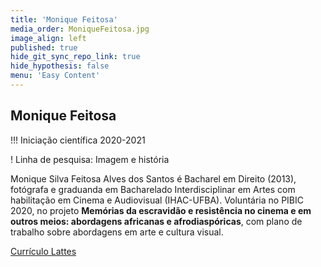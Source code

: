 ```yaml
---
title: 'Monique Feitosa'
media_order: MoniqueFeitosa.jpg
image_align: left
published: true
hide_git_sync_repo_link: true
hide_hypothesis: false
menu: 'Easy Content'
---
```


## Monique Feitosa

!!! Iniciação científica 2020-2021

! Linha de pesquisa: Imagem e história

Monique Silva Feitosa Alves dos Santos é Bacharel em Direito (2013), fotógrafa e graduanda em Bacharelado Interdisciplinar em Artes com habilitação em Cinema e Audiovisual (IHAC-UFBA). Voluntária no PIBIC 2020, no projeto **Memórias da escravidão e resistência no cinema e em outros meios: abordagens africanas e afrodiaspóricas**, com plano de trabalho sobre abordagens em arte e cultura visual.

[Currículo Lattes](http://lattes.cnpq.br/7150755204641797?classes=btn,btn-primary,btn-lg)